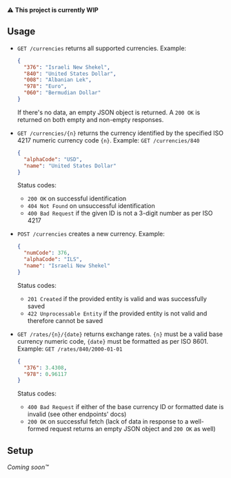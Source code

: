 :warning: **This project is currently WIP**

## Usage
* `GET /currencies` returns all supported currencies. Example:
  ```json
  {
    "376": "Israeli New Shekel",
    "840": "United States Dollar",
    "008": "Albanian Lek",
    "978": "Euro",
    "060": "Bermudian Dollar"
  }
  ```
  If there's no data, an empty JSON object is returned. A `200 OK` is returned on both empty and non-empty responses.

* `GET /currencies/{n}` returns the currency identified by the specified ISO 4217 numeric currency code `{n}`. 
  Example: `GET /currencies/840`
  ```json
  {
    "alphaCode": "USD",
    "name": "United States Dollar"
  }
  ```
  Status codes:
  * `200 OK` on successful identification
  * `404 Not Found` on unsuccessful identification
  * `400 Bad Request` if the given ID is not a 3-digit number as per ISO 4217

* `POST /currencies` creates a new currency. Example:
  ```json
  {
    "numCode": 376,
    "alphaCode": "ILS",
    "name": "Israeli New Shekel"
  }
  ```
  Status codes:
  * `201 Created` if the provided entity is valid and was successfully saved
  * `422 Unprocessable Entity` if the provided entity is not valid and therefore cannot be saved

* `GET /rates/{n}/{date}` returns exchange rates. `{n}` must be a valid base currency numeric code, `{date}` must be 
  formatted as per ISO 8601. Example: `GET /rates/840/2000-01-01`
  ```json
  {
    "376": 3.4308,
    "978": 0.96117
  }
  ```
  Status codes:
  * `400 Bad Request` if either of the base currency ID or formatted date is invalid (see other endpoints' docs)
  * `200 OK` on successful fetch (lack of data in response to a well-formed request returns an empty JSON object and 
    `200 OK` as well)

## Setup
*Coming soon™*
